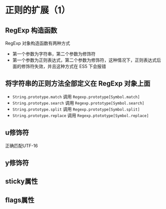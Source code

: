 # 正则的扩展（1）

## RegExp 构造函数

RegExp 对象构造函数有两种方式

* 第一个参数为字符串，第二个参数为修饰符
* 第一个参数为正则表达式，第二个参数为修饰符，这种情况下，正则表达式后面的修饰符失效，并且这种方式在 ES5 下会报错

## 将字符串的正则方法全部定义在 RegExp 对象上面

* `String.prototype.match` 调用 `Regexp.prototype[Symbol.match]`
* `String.prototype.search` 调用 `Regexp.prototype[Symbol.search]`
* `String.prototype.split` 调用 `Regexp.prototype[Symbol.split]`
* `String.prototype.replace` 调用 `Regexp.ptototype[Symbol.replace]`


## u修饰符
正确匹配UTF-16

## y修饰符

## sticky属性

## flags属性
